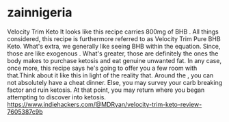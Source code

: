 # zainnigeria
 Velocity Trim Keto It looks like this recipe carries 800mg of BHB . All things considered, this recipe is furthermore referred to as Velocity Trim Pure BHB Keto. What's extra, we generally like seeing BHB  within the equation. Since, those are like exogenous . What's greater, those are definitely the ones the body makes to purchase ketosis and eat genuine unwanted fat. In any case, once more, this recipe says he's going to offer you a few room with that.Think about it like this in light of the reality that. Around the , you can not absolutely have a cheat dinner. Else, you may survey your carb breaking factor and ruin ketosis. At that point, you may return where you began attempting to discover into ketosis. https://www.indiehackers.com/@MDRyan/velocity-trim-keto-review-7605387c9b
